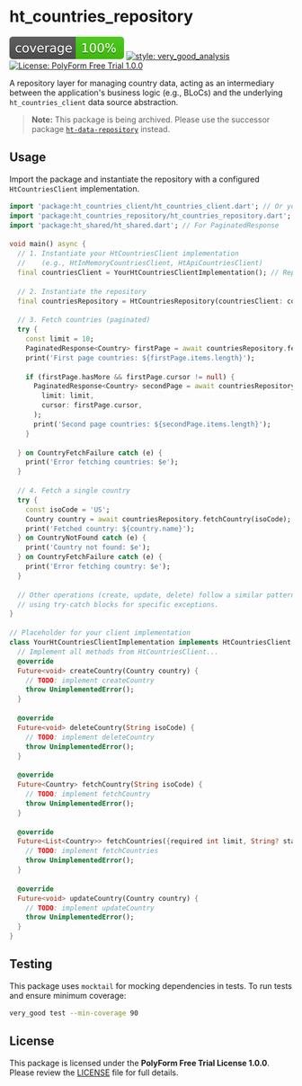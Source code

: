 # ht_countries_repository

[![Coverage Status](coverage_badge.svg)](https://github.com/headlines-toolkit/ht-countries-firestore)
[![style: very_good_analysis](https://img.shields.io/badge/style-very_good_analysis-B22C8E.svg)](https://pub.dev/packages/very_good_analysis)
[![License: PolyForm Free Trial 1.0.0](https://img.shields.io/badge/License-PolyForm%20Free%20Trial%201.0.0-blue.svg)](LICENSE)

A repository layer for managing country data, acting as an intermediary between the application's business logic (e.g., BLoCs) and the underlying `ht_countries_client` data source abstraction.

> **Note:** This package is being archived. Please use the successor package [`ht-data-repository`](https://github.com/headlines-toolkit/ht-data-repository) instead.

## Usage

Import the package and instantiate the repository with a configured `HtCountriesClient` implementation.

```dart
import 'package:ht_countries_client/ht_countries_client.dart'; // Or your client implementation
import 'package:ht_countries_repository/ht_countries_repository.dart';
import 'package:ht_shared/ht_shared.dart'; // For PaginatedResponse

void main() async {
  // 1. Instantiate your HtCountriesClient implementation
  //    (e.g., HtInMemoryCountriesClient, HtApiCountriesClient)
  final countriesClient = YourHtCountriesClientImplementation(); // Replace with actual client

  // 2. Instantiate the repository
  final countriesRepository = HtCountriesRepository(countriesClient: countriesClient);

  // 3. Fetch countries (paginated)
  try {
    const limit = 10;
    PaginatedResponse<Country> firstPage = await countriesRepository.fetchCountries(limit: limit);
    print('First page countries: ${firstPage.items.length}');

    if (firstPage.hasMore && firstPage.cursor != null) {
      PaginatedResponse<Country> secondPage = await countriesRepository.fetchCountries(
        limit: limit,
        cursor: firstPage.cursor,
      );
      print('Second page countries: ${secondPage.items.length}');
    }

  } on CountryFetchFailure catch (e) {
    print('Error fetching countries: $e');
  }

  // 4. Fetch a single country
  try {
    const isoCode = 'US';
    Country country = await countriesRepository.fetchCountry(isoCode);
    print('Fetched country: ${country.name}');
  } on CountryNotFound catch (e) {
    print('Country not found: $e');
  } on CountryFetchFailure catch (e) {
    print('Error fetching country: $e');
  }

  // Other operations (create, update, delete) follow a similar pattern
  // using try-catch blocks for specific exceptions.
}

// Placeholder for your client implementation
class YourHtCountriesClientImplementation implements HtCountriesClient {
  // Implement all methods from HtCountriesClient...
  @override
  Future<void> createCountry(Country country) {
    // TODO: implement createCountry
    throw UnimplementedError();
  }

  @override
  Future<void> deleteCountry(String isoCode) {
    // TODO: implement deleteCountry
    throw UnimplementedError();
  }

  @override
  Future<Country> fetchCountry(String isoCode) {
    // TODO: implement fetchCountry
    throw UnimplementedError();
  }

  @override
  Future<List<Country>> fetchCountries({required int limit, String? startAfterId}) {
    // TODO: implement fetchCountries
    throw UnimplementedError();
  }

  @override
  Future<void> updateCountry(Country country) {
    // TODO: implement updateCountry
    throw UnimplementedError();
  }
}
```

## Testing

This package uses `mocktail` for mocking dependencies in tests. To run tests and ensure minimum coverage:

```bash
very_good test --min-coverage 90
```

## License

This package is licensed under the **PolyForm Free Trial License 1.0.0**. Please review the [LICENSE](LICENSE) file for full details.
